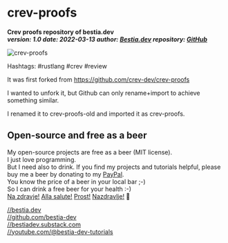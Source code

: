[//]: # (auto_md_to_doc_comments segment start A)

# crev-proofs

**Crev proofs repository of bestia.dev**  
***version: 1.0  date: 2022-03-13 author: [Bestia.dev](https://bestia.dev) repository: [GitHub](https://github.com/bestia-dev/crev-proofs)***  

![crev-proofs](https://bestia.dev/webpage_hit_counter/get_svg_image/150297083.svg)

Hashtags: #rustlang #crev #review

It was first forked from <https://github.com/crev-dev/crev-proofs>

I wanted to unfork it, but Github can only rename+import to achieve something similar.

I renamed it to crev-proofs-old and imported it as crev-proofs.

## Open-source and free as a beer

My open-source projects are free as a beer (MIT license).  
I just love programming.  
But I need also to drink. If you find my projects and tutorials helpful, please buy me a beer by donating to my [PayPal](https://paypal.me/LucianoBestia).  
You know the price of a beer in your local bar ;-)  
So I can drink a free beer for your health :-)  
[Na zdravje!](https://translate.google.com/?hl=en&sl=sl&tl=en&text=Na%20zdravje&op=translate) [Alla salute!](https://dictionary.cambridge.org/dictionary/italian-english/alla-salute) [Prost!](https://dictionary.cambridge.org/dictionary/german-english/prost) [Nazdravlje!](https://matadornetwork.com/nights/how-to-say-cheers-in-50-languages/) 🍻

[//bestia.dev](https://bestia.dev)  
[//github.com/bestia-dev](https://github.com/bestia-dev)  
[//bestiadev.substack.com](https://bestiadev.substack.com)  
[//youtube.com/@bestia-dev-tutorials](https://youtube.com/@bestia-dev-tutorials)  

[//]: # (auto_md_to_doc_comments segment end A)
